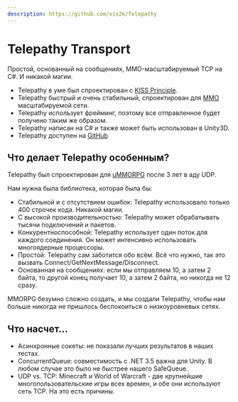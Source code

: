 ```yaml
---
description: https://github.com/vis2k/Telepathy
---
```


# Telepathy Transport

Простой, основанный на сообщениях, MMO-масштабируемый TCP на C#. И никакой магии.

* Telepathy в уме был спроектирован с [KISS Principle](https://en.wikipedia.org/wiki/KISS\_principle).
* Telepathy быстрый и очень стабильный, спроектирован для [MMO](https://assetstore.unity.com/packages/templates/systems/ummorpg-51212) масштабируемой сети.
* Telepathy использует фрейминг, поэтому все отправленное будет получено таким же образом.
* Telepathy написан на C# и также может быть использован в Unity3D.
* Telepathy доступен на [GitHub](https://github.com/vis2k/Telepathy)

## Что делает Telepathy особенным? <a href="#what-makes-telepathy-special" id="what-makes-telepathy-special"></a>

Telepathy был спроектирован для [uMMORPG](https://assetstore.unity.com/packages/templates/systems/ummorpg-51212) после 3 лет в аду UDP.

Нам нужна была библиотека, которая была бы:

* Стабильной и с отсутствием ошибок: Telepathy использовало только 400 строчек кода. Никакой магии.
* С высокой производительностью: Telepathy может обрабатывать тысячи подключений и пакетов.
* Конкурентноспособной: Telepathy использует один поток для каждого соединения. Он может интенсивно использовать многоядерные процессоры.
* Простой: Telepathy сам заботится обо всём. Всё что нужно, так это вызвать Connect/GetNextMessage/Disconnect.
* Основанная на сообщениях: если мы отправляем 10, а затем 2 байта, то другой конец получает 10, а затем 2 байта, но никогда не 12 сразу.

MMORPG безумно сложно создать, и мы создали Telepathy, чтобы нам больше никогда не пришлось беспокоиться о низкоуровневых сетях.

## Что насчет... <a href="#what-about" id="what-about"></a>

* Асинхронные сокеты: не показали лучших результатов в наших тестах.
* ConcurrentQueue: совместимость с .NET 3.5 важна для Unity. В любом случае это было не быстрее нашего SafeQueue.
* UDP vs. TCP: Minecraft и World of Warcraft - две крупнейшие многопользовательские игры всех времен, и обе они используют сеть TCP. На это есть причины.

